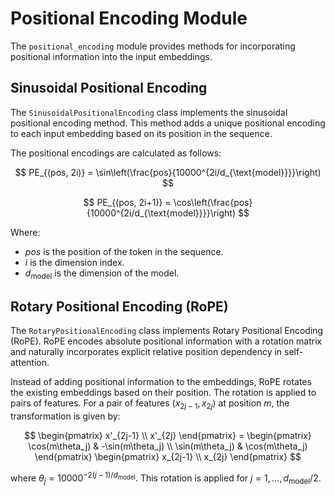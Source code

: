 # Positional Encoding Module

The `positional_encoding` module provides methods for incorporating positional information into the input embeddings.

## Sinusoidal Positional Encoding

The `SinusoidalPositionalEncoding` class implements the sinusoidal positional encoding method. This method adds a unique positional encoding to each input embedding based on its position in the sequence.

The positional encodings are calculated as follows:

$$
PE_{(pos, 2i)} = \sin\left(\frac{pos}{10000^{2i/d_{\text{model}}}}\right)
$$

$$
PE_{(pos, 2i+1)} = \cos\left(\frac{pos}{10000^{2i/d_{\text{model}}}}\right)
$$

Where:
- $pos$ is the position of the token in the sequence.
- $i$ is the dimension index.
- $d_{\text{model}}$ is the dimension of the model.

## Rotary Positional Encoding (RoPE)

The `RotaryPositionalEncoding` class implements Rotary Positional Encoding (RoPE). RoPE encodes absolute positional information with a rotation matrix and naturally incorporates explicit relative position dependency in self-attention.

Instead of adding positional information to the embeddings, RoPE rotates the existing embeddings based on their position. The rotation is applied to pairs of features. For a pair of features $(x_{2j-1}, x_{2j})$ at position $m$, the transformation is given by:

$$
\begin{pmatrix} x'_{2j-1} \\ x'_{2j} \end{pmatrix} = \begin{pmatrix} \cos(m\theta_j) & -\sin(m\theta_j) \\ \sin(m\theta_j) & \cos(m\theta_j) \end{pmatrix} \begin{pmatrix} x_{2j-1} \\ x_{2j} \end{pmatrix}
$$

where $\theta_j = 10000^{-2(j-1)/d_{\text{model}}}$. This rotation is applied for $j=1, \dots, d_{\text{model}}/2$.
